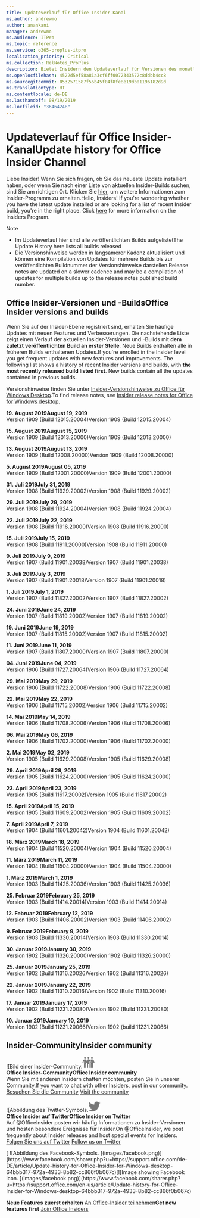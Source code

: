 ```yaml
---
title: Updateverlauf für Office Insider-Kanal
ms.author: andrewmo
author: anankani
manager: andrewmo
ms.audience: ITPro
ms.topic: reference
ms.service: o365-proplus-itpro
localization_priority: Critical
ms.collection: RelNotes_ProPlus
description: Bietet Insidern den Updateverlauf für Versionen des monatlichen Kanals (Insider Fast) für Windows Desktop.
ms.openlocfilehash: 4522d5ef58a81a3cf6ff0072343572c8ddbb4cc8
ms.sourcegitcommit: 0532571587f56b45f04f8fe8e19db01196182d9d
ms.translationtype: HT
ms.contentlocale: de-DE
ms.lasthandoff: 08/19/2019
ms.locfileid: "36464248"
---
```

# <a name="update-history-for-office-insider-channel"></a><span data-ttu-id="34683-103">Updateverlauf für Office Insider-Kanal</span><span class="sxs-lookup"><span data-stu-id="34683-103">Update history for Office Insider Channel</span></span>

<span data-ttu-id="34683-p101">Liebe Insider! Wenn Sie sich fragen, ob Sie das neueste Update installiert haben, oder wenn Sie nach einer Liste von aktuellen Insider-Builds suchen, sind Sie am richtigen Ort. Klicken Sie [hier](https://insider.office.com/), um weitere Informationen zum Insider-Programm zu erhalten.</span><span class="sxs-lookup"><span data-stu-id="34683-p101">Hello, Insiders! If you're wondering whether you have the latest update installed or are looking for a list of recent Insider build, you're in the right place. Click [here](https://insider.office.com/) for more information on the Insiders Program.</span></span>

> [!NOTE]
> - <span data-ttu-id="34683-107">Im Updateverlauf hier sind alle veröffentlichten Builds aufgelistet</span><span class="sxs-lookup"><span data-stu-id="34683-107">The Update History here lists all builds released</span></span>
> - <span data-ttu-id="34683-108">Die Versionshinweise werden in langsamerer Kadenz aktualisiert und können eine Kompilation von Updates für mehrere Builds bis zur veröffentlichten Buildnummer der Versionshinweise darstellen.</span><span class="sxs-lookup"><span data-stu-id="34683-108">Release notes are updated on a slower cadence and may be a compilation of updates for multiple builds up to the release notes published build number.</span></span>



## <a name="office-insider-versions-and-builds"></a><span data-ttu-id="34683-109">Office Insider-Versionen und -Builds</span><span class="sxs-lookup"><span data-stu-id="34683-109">Office Insider versions and builds</span></span>

<span data-ttu-id="34683-p102">Wenn Sie auf der Insider-Ebene registriert sind, erhalten Sie häufige Updates mit neuen Features und Verbesserungen. Die nachstehende Liste zeigt einen Verlauf der aktuellen Insider-Versionen und -Builds mit **dem zuletzt veröffentlichten Build an erster Stelle**. Neue Builds enthalten alle in früheren Builds enthaltenen Updates.</span><span class="sxs-lookup"><span data-stu-id="34683-p102">If you're enrolled in the Insider level you get frequent updates with new features and improvements. The following list shows a history of recent Insider versions and builds, with **the most recently released build listed first**. New builds contain all the updates contained in previous builds.</span></span> 

<span data-ttu-id="34683-113">Versionshinweise finden Sie unter [Insider-Versionshinweise zu Office für Windows Desktop](https://docs.microsoft.com/de-DE/OfficeUpdates/release-notes-office-insider).</span><span class="sxs-lookup"><span data-stu-id="34683-113">To find release notes, see [Insider release notes for Office for Windows desktop](https://docs.microsoft.com/en-us/OfficeUpdates/release-notes-office-insider).</span></span>

[//]: # (NICHT ENTFERNEN)

<span data-ttu-id="34683-115">**19. August 2019**</span><span class="sxs-lookup"><span data-stu-id="34683-115">**August 19, 2019**</span></span><br/>
<span data-ttu-id="34683-116">Version 1909 (Build 12015.20004)</span><span class="sxs-lookup"><span data-stu-id="34683-116">Version 1909 (Build 12015.20004)</span></span><br/>

<span data-ttu-id="34683-117">**15. August 2019**</span><span class="sxs-lookup"><span data-stu-id="34683-117">**August 15, 2019**</span></span><br/>
<span data-ttu-id="34683-118">Version 1909 (Build 12013.20000)</span><span class="sxs-lookup"><span data-stu-id="34683-118">Version 1909 (Build 12013.20000)</span></span><br/>

<span data-ttu-id="34683-119">**13. August 2019**</span><span class="sxs-lookup"><span data-stu-id="34683-119">**August 13, 2019**</span></span><br/>
<span data-ttu-id="34683-120">Version 1909 (Build 12008.20000)</span><span class="sxs-lookup"><span data-stu-id="34683-120">Version 1909 (Build 12008.20000)</span></span><br/>

<span data-ttu-id="34683-121">**5. August 2019**</span><span class="sxs-lookup"><span data-stu-id="34683-121">**August 05, 2019**</span></span><br/>
<span data-ttu-id="34683-122">Version 1909 (Build 12001.20000)</span><span class="sxs-lookup"><span data-stu-id="34683-122">Version 1909 (Build 12001.20000)</span></span><br/>

<span data-ttu-id="34683-123">**31. Juli 2019**</span><span class="sxs-lookup"><span data-stu-id="34683-123">**July 31, 2019**</span></span><br/>
<span data-ttu-id="34683-124">Version 1908 (Build 11929.20002)</span><span class="sxs-lookup"><span data-stu-id="34683-124">Version 1908 (Build 11929.20002)</span></span><br/>

<span data-ttu-id="34683-125">**29. Juli 2019**</span><span class="sxs-lookup"><span data-stu-id="34683-125">**July 29, 2019**</span></span><br/>
<span data-ttu-id="34683-126">Version 1908 (Build 11924.20004)</span><span class="sxs-lookup"><span data-stu-id="34683-126">Version 1908 (Build 11924.20004)</span></span><br/>

<span data-ttu-id="34683-127">**22. Juli 2019**</span><span class="sxs-lookup"><span data-stu-id="34683-127">**July 22, 2019**</span></span><br/>
<span data-ttu-id="34683-128">Version 1908 (Build 11916.20000)</span><span class="sxs-lookup"><span data-stu-id="34683-128">Version 1908 (Build 11916.20000)</span></span><br/>

<span data-ttu-id="34683-129">**15. Juli 2019**</span><span class="sxs-lookup"><span data-stu-id="34683-129">**July 15, 2019**</span></span><br/>
<span data-ttu-id="34683-130">Version 1908 (Build 11911.20000)</span><span class="sxs-lookup"><span data-stu-id="34683-130">Version 1908 (Build 11911.20000)</span></span><br/>

<span data-ttu-id="34683-131">**9. Juli 2019**</span><span class="sxs-lookup"><span data-stu-id="34683-131">**July 9, 2019**</span></span><br/>
<span data-ttu-id="34683-132">Version 1907 (Build 11901.20038)</span><span class="sxs-lookup"><span data-stu-id="34683-132">Version 1907 (Build 11901.20038)</span></span><br/>

<span data-ttu-id="34683-133">**3. Juli 2019**</span><span class="sxs-lookup"><span data-stu-id="34683-133">**July 3, 2019**</span></span><br/>
<span data-ttu-id="34683-134">Version 1907 (Build 11901.20018)</span><span class="sxs-lookup"><span data-stu-id="34683-134">Version 1907 (Build 11901.20018)</span></span><br/>

<span data-ttu-id="34683-135">**1. Juli 2019**</span><span class="sxs-lookup"><span data-stu-id="34683-135">**July 1, 2019**</span></span><br/>
<span data-ttu-id="34683-136">Version 1907 (Build 11827.20002)</span><span class="sxs-lookup"><span data-stu-id="34683-136">Version 1907 (Build 11827.20002)</span></span><br/>

<span data-ttu-id="34683-137">**24. Juni 2019**</span><span class="sxs-lookup"><span data-stu-id="34683-137">**June 24, 2019**</span></span><br/>
<span data-ttu-id="34683-138">Version 1907 (Build 11819.20002)</span><span class="sxs-lookup"><span data-stu-id="34683-138">Version 1907 (Build 11819.20002)</span></span><br/>

<span data-ttu-id="34683-139">**19. Juni 2019**</span><span class="sxs-lookup"><span data-stu-id="34683-139">**June 19, 2019**</span></span><br/>
<span data-ttu-id="34683-140">Version 1907 (Build 11815.20002)</span><span class="sxs-lookup"><span data-stu-id="34683-140">Version 1907 (Build 11815.20002)</span></span><br/>

<span data-ttu-id="34683-141">**11. Juni 2019**</span><span class="sxs-lookup"><span data-stu-id="34683-141">**June 11, 2019**</span></span><br/>
<span data-ttu-id="34683-142">Version 1907 (Build 11807.20000)</span><span class="sxs-lookup"><span data-stu-id="34683-142">Version 1907 (Build 11807.20000)</span></span><br/>

<span data-ttu-id="34683-143">**04. Juni 2019**</span><span class="sxs-lookup"><span data-stu-id="34683-143">**June 04, 2019**</span></span><br/>
<span data-ttu-id="34683-144">Version 1906 (Build 11727.20064)</span><span class="sxs-lookup"><span data-stu-id="34683-144">Version 1906 (Build 11727.20064)</span></span><br/>


<span data-ttu-id="34683-145">**29. Mai 2019**</span><span class="sxs-lookup"><span data-stu-id="34683-145">**May 29, 2019**</span></span><br/>
<span data-ttu-id="34683-146">Version 1906 (Build 11722.20008)</span><span class="sxs-lookup"><span data-stu-id="34683-146">Version 1906 (Build 11722.20008)</span></span><br/>

<span data-ttu-id="34683-147">**22. Mai 2019**</span><span class="sxs-lookup"><span data-stu-id="34683-147">**May 22, 2019**</span></span><br/> <span data-ttu-id="34683-148">Version 1906 (Build 11715.20002)</span><span class="sxs-lookup"><span data-stu-id="34683-148">Version 1906 (Build 11715.20002)</span></span><br/> 

<span data-ttu-id="34683-149">**14. Mai 2019**</span><span class="sxs-lookup"><span data-stu-id="34683-149">**May 14, 2019**</span></span><br/> <span data-ttu-id="34683-150">Version 1906 (Build 11708.20006)</span><span class="sxs-lookup"><span data-stu-id="34683-150">Version 1906 (Build 11708.20006)</span></span><br/>

<span data-ttu-id="34683-151">**06. Mai 2019**</span><span class="sxs-lookup"><span data-stu-id="34683-151">**May 06, 2019**</span></span><br/>
<span data-ttu-id="34683-152">Version 1906 (Build 11702.20000)</span><span class="sxs-lookup"><span data-stu-id="34683-152">Version 1906 (Build 11702.20000)</span></span><br/>

<span data-ttu-id="34683-153">**2. Mai 2019**</span><span class="sxs-lookup"><span data-stu-id="34683-153">**May 02, 2019**</span></span><br/>
<span data-ttu-id="34683-154">Version 1905 (Build 11629.20008)</span><span class="sxs-lookup"><span data-stu-id="34683-154">Version 1905 (Build 11629.20008)</span></span><br/>

<span data-ttu-id="34683-155">**29. April 2019**</span><span class="sxs-lookup"><span data-stu-id="34683-155">**April 29, 2019**</span></span><br/>
<span data-ttu-id="34683-156">Version 1905 (Build 11624.20000)</span><span class="sxs-lookup"><span data-stu-id="34683-156">Version 1905 (Build 11624.20000)</span></span><br/>

<span data-ttu-id="34683-157">**23. April 2019**</span><span class="sxs-lookup"><span data-stu-id="34683-157">**April 23, 2019**</span></span><br/> <span data-ttu-id="34683-158">Version 1905 (Build 11617.20002)</span><span class="sxs-lookup"><span data-stu-id="34683-158">Version 1905 (Build 11617.20002)</span></span><br/>

<span data-ttu-id="34683-159">**15. April 2019**</span><span class="sxs-lookup"><span data-stu-id="34683-159">**April 15, 2019**</span></span><br/> <span data-ttu-id="34683-160">Version 1905 (Build 11609.20002)</span><span class="sxs-lookup"><span data-stu-id="34683-160">Version 1905 (Build 11609.20002)</span></span><br/>

<span data-ttu-id="34683-161">**7. April 2019**</span><span class="sxs-lookup"><span data-stu-id="34683-161">**April 7, 2019**</span></span><br/> <span data-ttu-id="34683-162">Version 1904 (Build 11601.20042)</span><span class="sxs-lookup"><span data-stu-id="34683-162">Version 1904 (Build 11601.20042)</span></span><br/>

<span data-ttu-id="34683-163">**18. März 2019**</span><span class="sxs-lookup"><span data-stu-id="34683-163">**March 18, 2019**</span></span><br/> <span data-ttu-id="34683-164">Version 1904 (Build 11520.20004)</span><span class="sxs-lookup"><span data-stu-id="34683-164">Version 1904 (Build 11520.20004)</span></span><br/>

<span data-ttu-id="34683-165">**11. März 2019**</span><span class="sxs-lookup"><span data-stu-id="34683-165">**March 11, 2019**</span></span><br/> <span data-ttu-id="34683-166">Version 1904 (Build 11504.20000)</span><span class="sxs-lookup"><span data-stu-id="34683-166">Version 1904 (Build 11504.20000)</span></span><br/>

<span data-ttu-id="34683-167">**1. März 2019**</span><span class="sxs-lookup"><span data-stu-id="34683-167">**March 1, 2019**</span></span><br/> <span data-ttu-id="34683-168">Version 1903 (Build 11425.20036)</span><span class="sxs-lookup"><span data-stu-id="34683-168">Version 1903 (Build 11425.20036)</span></span><br/> 

<span data-ttu-id="34683-169">**25. Februar 2019**</span><span class="sxs-lookup"><span data-stu-id="34683-169">**February 25, 2019**</span></span><br/> <span data-ttu-id="34683-170">Version 1903 (Build 11414.20014)</span><span class="sxs-lookup"><span data-stu-id="34683-170">Version 1903 (Build 11414.20014)</span></span><br/> 

<span data-ttu-id="34683-171">**12. Februar 2019**</span><span class="sxs-lookup"><span data-stu-id="34683-171">**February 12, 2019**</span></span><br/> <span data-ttu-id="34683-172">Version 1903 (Build 11406.20002)</span><span class="sxs-lookup"><span data-stu-id="34683-172">Version 1903 (Build 11406.20002)</span></span><br/> 

<span data-ttu-id="34683-173">**9. Februar 2019**</span><span class="sxs-lookup"><span data-stu-id="34683-173">**February 9, 2019**</span></span><br/> <span data-ttu-id="34683-174">Version 1903 (Build 11330.20014)</span><span class="sxs-lookup"><span data-stu-id="34683-174">Version 1903 (Build 11330.20014)</span></span><br/> 

<span data-ttu-id="34683-175">**30. Januar 2019**</span><span class="sxs-lookup"><span data-stu-id="34683-175">**January 30, 2019**</span></span><br/> <span data-ttu-id="34683-176">Version 1902 (Build 11326.20000)</span><span class="sxs-lookup"><span data-stu-id="34683-176">Version 1902 (Build 11326.20000)</span></span><br/> 

<span data-ttu-id="34683-177">**25. Januar 2019**</span><span class="sxs-lookup"><span data-stu-id="34683-177">**January 25, 2019**</span></span><br/> <span data-ttu-id="34683-178">Version 1902 (Build 11316.20026)</span><span class="sxs-lookup"><span data-stu-id="34683-178">Version 1902 (Build 11316.20026)</span></span><br/> 

<span data-ttu-id="34683-179">**22. Januar 2019**</span><span class="sxs-lookup"><span data-stu-id="34683-179">**January 22, 2019**</span></span><br/> <span data-ttu-id="34683-180">Version 1902 (Build 11310.20016)</span><span class="sxs-lookup"><span data-stu-id="34683-180">Version 1902 (Build 11310.20016)</span></span><br/> 

<span data-ttu-id="34683-181">**17. Januar 2019**</span><span class="sxs-lookup"><span data-stu-id="34683-181">**January 17, 2019**</span></span><br/> <span data-ttu-id="34683-182">Version 1902 (Build 11231.20080)</span><span class="sxs-lookup"><span data-stu-id="34683-182">Version 1902 (Build 11231.20080)</span></span><br/>

<span data-ttu-id="34683-183">**10. Januar 2019**</span><span class="sxs-lookup"><span data-stu-id="34683-183">**January 10, 2019**</span></span><br/> <span data-ttu-id="34683-184">Version 1902 (Build 11231.20066)</span><span class="sxs-lookup"><span data-stu-id="34683-184">Version 1902 (build 11231.20066)</span></span><br/> 


## <a name="insider-community"></a><span data-ttu-id="34683-185">Insider-Community</span><span class="sxs-lookup"><span data-stu-id="34683-185">Insider community</span></span>

<span data-ttu-id="34683-186">![Bild einer Insider-Community.</span><span class="sxs-lookup"><span data-stu-id="34683-186">![Image showing insider community.</span></span> ](images/insidercommunity.png) <br/>
<span data-ttu-id="34683-187">**Office Insider-Community**</span><span class="sxs-lookup"><span data-stu-id="34683-187">**Office Insider community**</span></span><br/> <span data-ttu-id="34683-188">Wenn Sie mit anderen Insidern chatten möchten, posten Sie in unserer Community.</span><span class="sxs-lookup"><span data-stu-id="34683-188">If you want to chat with other Insiders, post in our community.</span></span><br/><span data-ttu-id="34683-189"> 
[Besuchen Sie die Community](https://go.microsoft.com/fwlink/?linkid=843493)</span><span class="sxs-lookup"><span data-stu-id="34683-189"> 
[Visit the community](https://go.microsoft.com/fwlink/?linkid=843493)</span></span><br/> 

<span data-ttu-id="34683-190">![Abbildung des Twitter-Symbols.</span><span class="sxs-lookup"><span data-stu-id="34683-190">![Image showing twitter icon.</span></span> ](images/twitter.png)<br/>
<span data-ttu-id="34683-191">**Office Insider auf Twitter**</span><span class="sxs-lookup"><span data-stu-id="34683-191">**Office Insider on Twitter**</span></span><br/> <span data-ttu-id="34683-192">Auf @OfficeInsider posten wir häufig Informationen zu Insider-Versionen und hosten besondere Ereignisse für Insider.</span><span class="sxs-lookup"><span data-stu-id="34683-192">On @OfficeInsider, we post frequently about Insider releases and host special events for Insiders.</span></span><br/><span data-ttu-id="34683-193"> 
[Folgen Sie uns auf Twitter](https://go.microsoft.com/fwlink/?linkid=717717)</span><span class="sxs-lookup"><span data-stu-id="34683-193"> 
[Follow us on Twitter](https://go.microsoft.com/fwlink/?linkid=717717)</span></span><br/> 

<span data-ttu-id="34683-194">
  [
  ![Abbildung des Facebook-Symbols. ](images/facebook.png)](https://www.facebook.com/sharer.php?u=https://support.office.com/de-DE/article/Update-history-for-Office-Insider-for-Windows-desktop-64bbb317-972a-4933-8b82-cc866f0b067c)</span><span class="sxs-lookup"><span data-stu-id="34683-194">[![Image showing Facebook icon. ](images/facebook.png)](https://www.facebook.com/sharer.php?u=https://support.office.com/en-us/article/Update-history-for-Office-Insider-for-Windows-desktop-64bbb317-972a-4933-8b82-cc866f0b067c)</span></span>


<span data-ttu-id="34683-195">**Neue Features zuerst erhalten**
[An Office-Insider teilnehmen](https://insider.office.com/)</span><span class="sxs-lookup"><span data-stu-id="34683-195">**Get new features first**
[Join Office Insiders](https://insider.office.com/)</span></span>